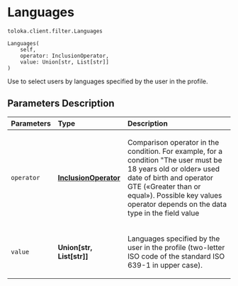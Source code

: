 # Languages
`toloka.client.filter.Languages`

```
Languages(
    self,
    operator: InclusionOperator,
    value: Union[str, List[str]]
)
```

Use to select users by languages specified by the user in the profile.

## Parameters Description

| Parameters | Type | Description |
| :----------| :----| :-----------|
`operator`|**[InclusionOperator](toloka.client.primitives.operators.InclusionOperator.md)**|<p>Comparison operator in the condition. For example, for a condition &quot;The user must be 18 years old or older» used date of birth and operator GTE («Greater than or equal»). Possible key values operator depends on the data type in the field value</p>
`value`|**Union\[str, List\[str\]\]**|<p>Languages specified by the user in the profile (two-letter ISO code of the standard ISO 639-1 in upper case).</p>

